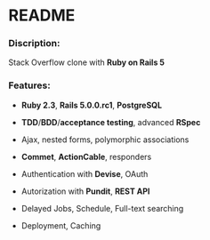 # README

### Discription:

Stack Overflow clone with __Ruby on Rails 5__

### Features:

* __Ruby 2.3__, __Rails 5.0.0.rc1__, __PostgreSQL__

* __TDD__/__BDD__/__acceptance testing__, advanced __RSpec__

* Ajax, nested forms, polymorphic associations

* __Commet__, __ActionCable__, responders

* Authentication with __Devise__, OAuth

* Autorization with __Pundit__, __REST API__

* Delayed Jobs, Schedule, Full-text searching

* Deployment, Caching

